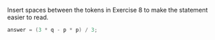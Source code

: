 Insert spaces between the tokens in Exercise 8 to make the statement easier to read.

```c
answer = (3 * q - p * p) / 3;
```

